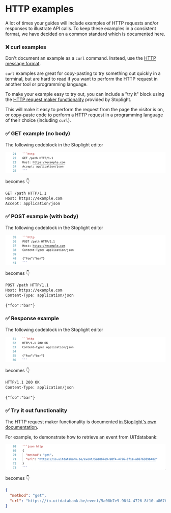# HTTP examples

A lot of times your guides will include examples of HTTP requests and/or responses to illustrate API calls. To keep these examples in a consistent format, we have decided on a common standard which is documented here.

### ❌ curl examples

Don't document an example as a `curl` command. Instead, use the [HTTP message format](https://developer.mozilla.org/en-US/docs/Web/HTTP/Messages).

`curl` examples are great for copy-pasting to try something out quickly in a terminal, but are hard to read if you want to perform the HTTP request in another tool or programming language.

To make your example easy to try out, you can include a "try it" block using the [HTTP request maker functionality](https://meta.stoplight.io/docs/studio/docs/Documentation/03a-stoplight-flavored-markdown.md#http-request-maker) provided by Stoplight.

This will make it easy to perform the request from the page the visitor is on, or copy-paste code to perform a HTTP request in a programming language of their choice (including `curl`).

### ✅ GET example (no body)

The following codeblock in the Stoplight editor

<!-- focus: false -->

![](../assets/images/http-request-get.png)

becomes 👇

```http
GET /path HTTP/1.1
Host: https://example.com
Accept: application/json
```

### ✅ POST example (with body)

The following codeblock in the Stoplight editor

<!-- focus: false -->

![](../assets/images/http-request-post.png)

becomes 👇

```http
POST /path HTTP/1.1
Host: https://example.com
Content-Type: application/json

{"foo":"bar"}
```

### ✅ Response example

The following codeblock in the Stoplight editor

<!-- focus: false -->

![](../assets/images/http-response.png)

becomes 👇

```http
HTTP/1.1 200 OK
Content-Type: application/json

{"foo":"bar"}
```

### ✅ Try it out functionality

The HTTP request maker functionality is documented [in Stoplight's own documentation](https://meta.stoplight.io/docs/studio/docs/Documentation/03a-stoplight-flavored-markdown.md#http-request-maker).

For example, to demonstrate how to retrieve an event from UiTdatabank:

<!-- focus: false -->

![](../assets/images/http-request-maker.png)

becomes 👇

```json http
{
  "method": "get",
  "url": "https://io.uitdatabank.be/event/5a08b7e9-98f4-4726-8f10-a8676389b482"
}
```
